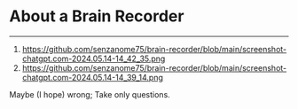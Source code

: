 # About a Brain Recorder

---

1) https://github.com/senzanome75/brain-recorder/blob/main/screenshot-chatgpt.com-2024.05.14-14_42_35.png
2) https://github.com/senzanome75/brain-recorder/blob/main/screenshot-chatgpt.com-2024.05.14-14_39_14.png

Maybe (I hope) wrong; Take only questions.
